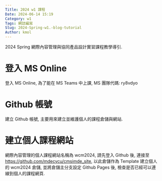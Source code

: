 ```yaml
---
Title: 2024 w1 課程
Date: 2024-06-14 15:19
Category: w1
Tags: 網誌編寫
Slug: 2024-Spring-w1.-blog-tutorial
Author: kmol
---
```


2024 Spring 網際內容管理與協同產品設計實習課程教學導引.

<!-- PELICAN_END_SUMMARY -->

# 登入 MS Online
登入 MS Online, 為了能在 MS Teams 中上課, MS 團隊代碼: ry8vdyo

# Github 帳號
建立 Github 帳號, 主要用來建立並維護個人的課程倉儲與網站.

# 建立個人課程網站
網際內容管理的個人課程網站名稱為 wcm2024, 請先登入 Github 後, 連接至 https://github.com/mdecycu/cmsimde_site, 以此倉儲作為 Template 建立個人的 wcm2024 倉儲, 並將倉儲主分支設定 Github Pages 後, 檢查是否已經可以連線到個人的課程網頁.